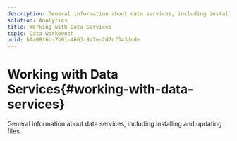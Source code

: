 ```yaml
---
description: General information about data services, including installing and updating files.
solution: Analytics
title: Working with Data Services
topic: Data workbench
uuid: bfa08f6c-7b91-4663-8a7e-2d7cf343dcde
---
```


# Working with Data Services{#working-with-data-services}

General information about data services, including installing and updating files.

